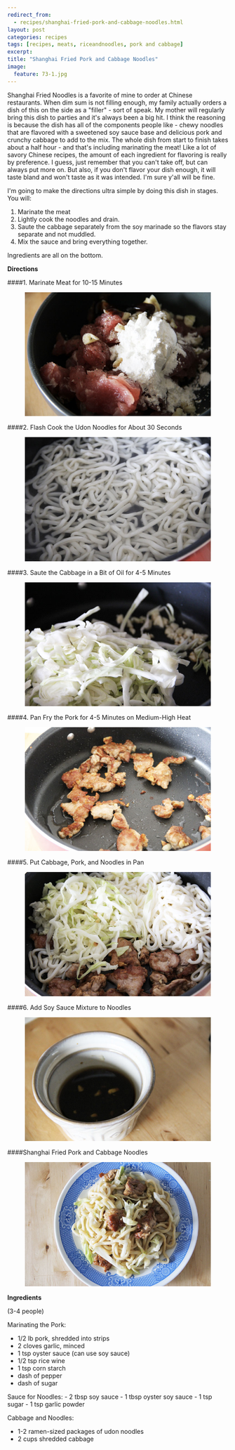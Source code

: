 ```yaml
---
redirect_from: 
  - recipes/shanghai-fried-pork-and-cabbage-noodles.html
layout: post
categories: recipes
tags: [recipes, meats, riceandnoodles, pork and cabbage]
excerpt: 
title: "Shanghai Fried Pork and Cabbage Noodles"
image:
  feature: 73-1.jpg
---
```


Shanghai Fried Noodles is a favorite of mine to order at Chinese restaurants.  When dim sum is not filling enough, my family actually orders a dish of this on the side as a "filler" - sort of speak.  My mother will regularly bring this dish to parties and it's always been a big hit.  I think the reasoning is because the dish has all of the  components people like - chewy noodles that are flavored with a sweetened soy sauce base and delicious pork and crunchy cabbage to add to the mix.  The whole dish from start to finish takes about a half hour - and that's including marinating the meat!  Like a lot of savory Chinese recipes, the amount of each ingredient for flavoring is really by preference.  I guess, just remember that you can't take off, but can always put more on.  But also, if you don't flavor your dish enough, it will taste bland and won't taste as it was intended.  I'm sure y'all will be fine.

I'm going to make the directions ultra simple by doing this dish in stages.  You will:
1. Marinate the meat
2. Lightly cook the noodles and drain.
3. Saute the cabbage separately from the soy marinade so the flavors stay separate and not muddled.
4. Mix the sauce and bring everything together.

Ingredients are all on the bottom.


**Directions**

####1. Marinate Meat for 10-15 Minutes
<figure> <img src='/images/73-2.jpg'> </figure>
####2. Flash Cook the Udon Noodles for About 30 Seconds
<figure> <img src='/images/73-3.jpg'> </figure>
####3. Saute the Cabbage in a Bit of Oil for 4-5 Minutes
<figure> <img src='/images/73-4.jpg'> </figure>
####4. Pan Fry the Pork for 4-5 Minutes on Medium-High Heat
<figure> <img src='/images/73-5.jpg'> </figure>
####5. Put Cabbage, Pork, and Noodles in Pan
<figure> <img src='/images/73-6.jpg'> </figure>
####6. Add Soy Sauce Mixture to Noodles
<figure> <img src='/images/73-7.jpg'> </figure>
####Shanghai Fried Pork and Cabbage Noodles
<figure> <img src='/images/73-8.jpg'> </figure>


<section class='recipe'>
<p><strong>Ingredients</strong></p>

<p>(3-4 people)</p>

<p>Marinating the Pork:</p>

<ul><li>1/2 lb pork, shredded into strips</li><li>2 cloves garlic, minced</li><li>1 tsp oyster sauce (can use soy sauce)</li><li>1/2 tsp rice wine </li><li>1 tsp corn starch</li><li>dash of pepper</li><li>dash of sugar</li></ul>

<p>Sauce for Noodles:
- 2 tbsp  soy sauce
- 1 tbsp oyster soy sauce
- 1 tsp sugar
- 1 tsp garlic powder</p>

<p>Cabbage and Noodles:</p>

<ul><li>1-2 ramen-sized packages of udon noodles</li><li>2 cups shredded cabbage</li></ul></section>